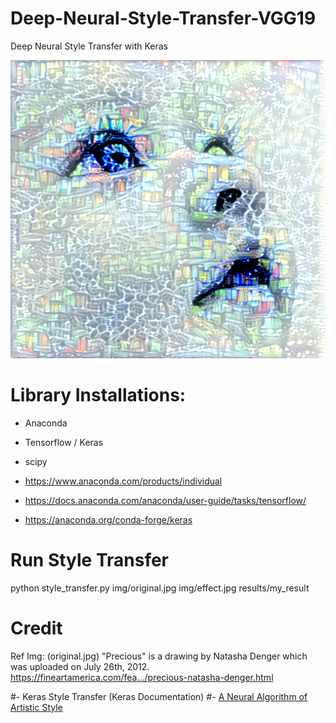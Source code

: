 # Deep-Neural-Style-Transfer-VGG19
Deep Neural Style Transfer with Keras

![Screenshot](results/my_result.png)

# Library Installations:
 
- Anaconda
- Tensorflow / Keras
- scipy

- https://www.anaconda.com/products/individual
- https://docs.anaconda.com/anaconda/user-guide/tasks/tensorflow/
- https://anaconda.org/conda-forge/keras


# Run Style Transfer
python style_transfer.py img/original.jpg img/effect.jpg results/my_result


# Credit

Ref Img: (original.jpg)
"Precious" is a drawing by Natasha Denger which was uploaded on July 26th, 2012.
https://fineartamerica.com/fea…/precious-natasha-denger.html

#- Keras Style Transfer (Keras Documentation) 
#- [A Neural Algorithm of Artistic Style](http://arxiv.org/abs/1508.06576)
